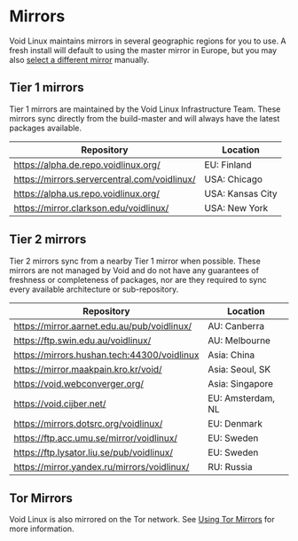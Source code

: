 # Mirrors

Void Linux maintains mirrors in several geographic regions for you to use. A
fresh install will default to using the master mirror in Europe, but you may
also [select a different mirror](./changing.md) manually.

## Tier 1 mirrors

Tier 1 mirrors are maintained by the Void Linux Infrastructure Team. These
mirrors sync directly from the build-master and will always have the latest
packages available.

| Repository                                     | Location         |
|------------------------------------------------|------------------|
| <https://alpha.de.repo.voidlinux.org/>         | EU: Finland      |
| <https://mirrors.servercentral.com/voidlinux/> | USA: Chicago     |
| <https://alpha.us.repo.voidlinux.org/>         | USA: Kansas City |
| <https://mirror.clarkson.edu/voidlinux/>       | USA: New York    |

## Tier 2 mirrors

Tier 2 mirrors sync from a nearby Tier 1 mirror when possible. These mirrors are
not managed by Void and do not have any guarantees of freshness or completeness
of packages, nor are they required to sync every available architecture or
sub-repository.

| Repository                                    | Location          |
|-----------------------------------------------|-------------------|
| <https://mirror.aarnet.edu.au/pub/voidlinux/> | AU: Canberra      |
| <https://ftp.swin.edu.au/voidlinux/>          | AU: Melbourne     |
| <https://mirrors.hushan.tech:44300/voidlinux> | Asia: China       |
| <https://mirror.maakpain.kro.kr/void/>        | Asia: Seoul, SK   |
| <https://void.webconverger.org/>              | Asia: Singapore   |
| <https://void.cijber.net/>                    | EU: Amsterdam, NL |
| <https://mirrors.dotsrc.org/voidlinux/>       | EU: Denmark       |
| <https://ftp.acc.umu.se/mirror/voidlinux/>    | EU: Sweden        |
| <https://ftp.lysator.liu.se/pub/voidlinux/>   | EU: Sweden        |
| <https://mirror.yandex.ru/mirrors/voidlinux/> | RU: Russia        |

## Tor Mirrors

Void Linux is also mirrored on the Tor network. See [Using Tor
Mirrors](./tor.md) for more information.
